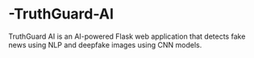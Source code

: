 # -TruthGuard-AI
TruthGuard AI is an AI-powered Flask web application that detects fake news using NLP and deepfake images using CNN models.
